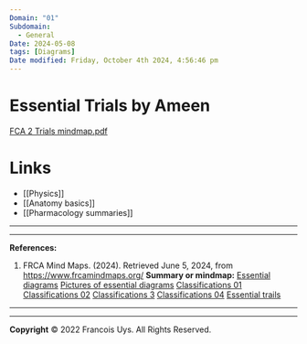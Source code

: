 ```yaml
---
Domain: "01"
Subdomain:
  - General
Date: 2024-05-08
tags: [Diagrams]
Date modified: Friday, October 4th 2024, 4:56:46 pm
---
```


# Essential Trials by Ameen

[FCA 2 Trials mindmap.pdf](https://1drv.ms/b/s!AqZIkmXPZSLDhL8pPplUj8tgrPE-VQ?e=fK8Xs6)

# Links
- [[Physics]]
- [[Anatomy basics]]
- [[Pharmacology summaries]]

---

---
**References:**

1. FRCA Mind Maps. (2024). Retrieved June 5, 2024, from https://www.frcamindmaps.org/
**Summary or mindmap:**
[Essential diagrams](https://www.frcamindmaps.org/mindmaps/mustknowdiagramsandgraphs/mustknowdiagramsandgraphs.)
[Pictures of essential diagrams](https://www.frcamindmaps.org/mindmaps/mustknowdiagramsandgraphs/mustknowdiagramsandgraphs-assets/0ABA51E9-6581-4EEB-A73F-054E93B56800/Pictures.pdf)
[Classifications 01](https://www.frcamindmaps.org/mindmaps/introductorytopics/classifications1/classifications1.html)
[Classifications 02](https://www.frcamindmaps.org/mindmaps/introductorytopics/classifications2/classifications2.html)
[Classifications 3](https://www.frcamindmaps.org/mindmaps/introductorytopics/classifications3/classifications3.html)
[Classifications 04](https://www.frcamindmaps.org/mindmaps/introductorytopics/classifications4/classifications4.html)
[Essential trails](https://frcamindmaps.org/mindmaps/misc/trials/trials.html)

------------------------------------------------------------------------------------------------------------------------------------------------------------------------------------------------------------------------------
---
**Copyright**
© 2022 Francois Uys. All Rights Reserved.